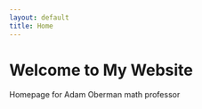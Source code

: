 ```yaml
---
layout: default
title: Home
---
```

# Welcome to My Website
Homepage for Adam Oberman math professor
